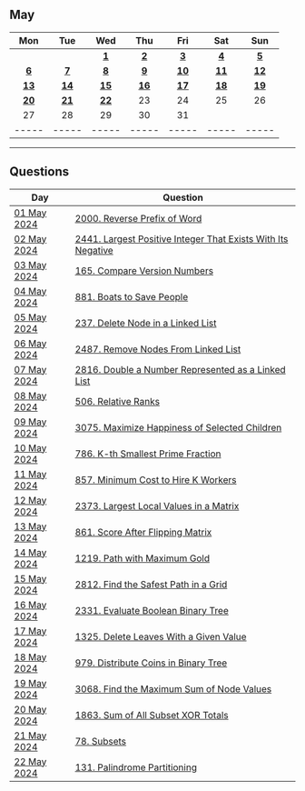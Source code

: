 May
---
| Mon | Tue | Wed | Thu | Fri | Sat | Sun |
| :---: | :---: | :---: | :---: | :---: | :---: | :---: |
|     |     | [**1**](01) | [**2**](02) | [**3**](03) | [**4**](04) | [**5**](05) |
| [**6**](06) | [**7**](07) | [**8**](08) | [**9**](09) | [**10**](10) | [**11**](11) | [**12**](12) |
| [**13**](13) | [**14**](14) | [**15**](15) | [**16**](16) | [**17**](17) | [**18**](18) | [**19**](19) |
| [**20**](20) | [**21**](21) | [**22**](22) | 23  | 24  | 25  | 26  |
| 27  | 28  | 29  | 30  | 31  |     |     |
| ----- | ----- | ----- | ----- | ----- | ----- | ----- |

---

Questions
---
| Day | Question |
| --- | --- |
| [01 May 2024](01) | [2000. Reverse Prefix of Word](https://leetcode.com/problems/reverse-prefix-of-word) |
| [02 May 2024](02) | [2441. Largest Positive Integer That Exists With Its Negative](https://leetcode.com/problems/largest-positive-integer-that-exists-with-its-negative) |
| [03 May 2024](03) | [165. Compare Version Numbers](https://leetcode.com/problems/compare-version-numbers) |
| [04 May 2024](04) | [881. Boats to Save People](https://leetcode.com/problems/boats-to-save-people) |
| [05 May 2024](05) | [237. Delete Node in a Linked List](https://leetcode.com/problems/delete-node-in-a-linked-list) |
| [06 May 2024](06) | [2487. Remove Nodes From Linked List](https://leetcode.com/problems/remove-nodes-from-linked-list) |
| [07 May 2024](07) | [2816. Double a Number Represented as a Linked List](https://leetcode.com/problems/double-a-number-represented-as-a-linked-list) |
| [08 May 2024](08) | [506. Relative Ranks](https://leetcode.com/problems/relative-ranks) |
| [09 May 2024](09) | [3075. Maximize Happiness of Selected Children](https://leetcode.com/problems/maximize-happiness-of-selected-children) |
| [10 May 2024](10) | [786. K-th Smallest Prime Fraction](https://leetcode.com/problems/k-th-smallest-prime-fraction) |
| [11 May 2024](11) | [857. Minimum Cost to Hire K Workers](https://leetcode.com/problems/minimum-cost-to-hire-k-workers) |
| [12 May 2024](12) | [2373. Largest Local Values in a Matrix](https://leetcode.com/problems/largest-local-values-in-a-matrix) |
| [13 May 2024](13) | [861. Score After Flipping Matrix](https://leetcode.com/problems/score-after-flipping-matrix) |
| [14 May 2024](14) | [1219. Path with Maximum Gold](https://leetcode.com/problems/path-with-maximum-gold) |
| [15 May 2024](15) | [2812. Find the Safest Path in a Grid](https://leetcode.com/problems/find-the-safest-path-in-a-grid) |
| [16 May 2024](16) | [2331. Evaluate Boolean Binary Tree](https://leetcode.com/problems/evaluate-boolean-binary-tree) |
| [17 May 2024](17) | [1325. Delete Leaves With a Given Value](https://leetcode.com/problems/delete-leaves-with-a-given-value) |
| [18 May 2024](18) | [979. Distribute Coins in Binary Tree](https://leetcode.com/problems/distribute-coins-in-binary-tree) |
| [19 May 2024](19) | [3068. Find the Maximum Sum of Node Values](https://leetcode.com/problems/find-the-maximum-sum-of-node-values) |
| [20 May 2024](20) | [1863. Sum of All Subset XOR Totals](https://leetcode.com/problems/sum-of-all-subset-xor-totals) |
| [21 May 2024](21) | [78. Subsets](https://leetcode.com/problems/subsets) |
| [22 May 2024](22) | [131. Palindrome Partitioning](https://leetcode.com/problems/palindrome-partitioning) |
